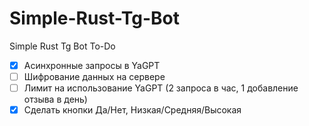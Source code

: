 # Simple-Rust-Tg-Bot
Simple Rust Tg Bot
To-Do
- [x] Асинхронные запросы в YaGPT
- [ ] Шифрование данных на сервере
- [ ] Лимит на использование YaGPT (2 запроса в час, 1 добавление отзыва в день)
- [x] Сделать кнопки Да/Нет, Низкая/Средняя/Высокая
